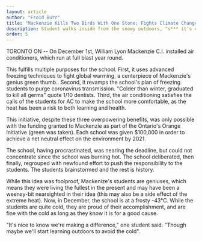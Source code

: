 ```yaml
---
layout: article
author: "Froid Burr"
title: "Mackenzie Kills Two Birds With One Stone; Fights Climate Change and Gets AC"
description: Student walks inside from the snowy outdoors, "s*** it's cold in here!"
order: 5
---
```


TORONTO ON -- On December 1st, William Lyon Mackenzie C.I. installed air conditioners, which run at full blast year round.

This fulfills multiple purposes for the school. First, it uses advanced freezing techniques to fight global warming, a centerpiece of Mackenzie's genius green thumb.. Second, it revamps  the school's plan of freezing  students to purge coronavirus transmission. "Colder than winter, graduated to kill all germs" quote 1/10 dentists. Third, the air conditioning satisfies the calls of the students for AC to make the school more comfortable, as the heat has been a risk to both learning and health.

This initiative, despite these three overpowering benefits, was only possible with the funding granted to Mackenzie as part of the Ontario's Orange Initiative (green was taken). Each school was given $100,000 in order to achieve a net neutral effect on the environment by 2021.

The school, having procrastinated, was nearing the deadline, but could not concentrate since the school was burning hot. The school deliberated, then finally, regrouped with newfound effort to push the responsibility to the students. The students brainstormed and the rest is history.

While this idea was foolproof, Mackenize's students are geniuses, which means they were living the fullest in the present and may have been a weensy-bit nearsighted in their idea (this may also be a side effect of the extreme heat). Now, in December, the school is at a frosty -43°C. While the students are quite cold, they are proud of their accomplishment, and are fine with the cold as long as they know it is for a good cause.

"It's nice to know we're making a difference," one student said. "Though maybe we'll start learning outdoors to avoid the cold".
